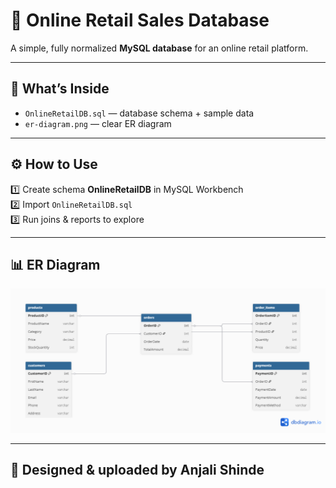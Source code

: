 # 🛒 Online Retail Sales Database

A simple, fully normalized **MySQL database** for an online retail platform.

---

## 📂 What’s Inside

- `OnlineRetailDB.sql` — database schema + sample data
- `er-diagram.png` — clear ER diagram

---

## ⚙️ How to Use

1️⃣ Create schema **OnlineRetailDB** in MySQL Workbench  
2️⃣ Import `OnlineRetailDB.sql`  
3️⃣ Run joins & reports to explore

---

## 📊 ER Diagram

![ER Diagram](./er-diagram.png)

---

## 🚀 Designed & uploaded by Anjali Shinde

